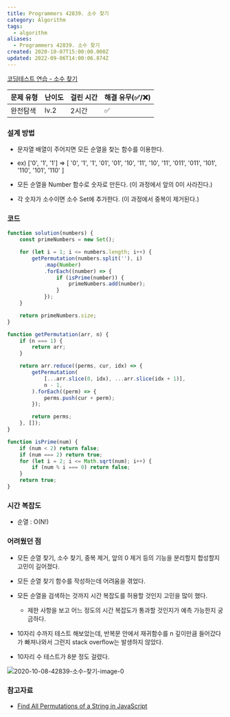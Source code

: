 ```yaml
---
title: Programmers 42839. 소수 찾기
category: Algorithm
tags:
  - algorithm
aliases:
  - Programmers 42839. 소수 찾기
created: 2020-10-07T15:00:00.000Z
updated: 2022-09-06T14:00:06.874Z
---
```


[코딩테스트 연습 - 소수 찾기](https://programmers.co.kr/learn/courses/30/lessons/42839)

| 문제 유형 | 난이도 | 걸린 시간 | 해결 유무(✅/❌) |
| --------- | ------ | --------- | ---------------- |
| 완전탐색  | lv.2   | 2시간     | ✅               |

### 설계 방법

- 문자열 배열이 주어지면 모든 순열을 찾는 함수를 이용한다.

- ex) ['0', '1', '1'] => [ '0', '1', '1', '01', '01', '10', '11', '10', '11', '011', '011', '101', '110', '101', '110' ]

- 모든 순열을 Number 함수로 숫자로 만든다. (이 과정에서 앞의 0이 사라진다.)

- 각 숫자가 소수이면 소수 Set에 추가한다. (이 과정에서 중복이 제거된다.)

### 코드

```javascript
function solution(numbers) {
	const primeNumbers = new Set();

	for (let i = 1; i <= numbers.length; i++) {
		getPermutation(numbers.split(''), i)
			.map(Number)
			.forEach((number) => {
				if (isPrime(number)) {
					primeNumbers.add(number);
				}
			});
	}

	return primeNumbers.size;
}

function getPermutation(arr, n) {
	if (n === 1) {
		return arr;
	}

	return arr.reduce((perms, cur, idx) => {
		getPermutation(
			[...arr.slice(0, idx), ...arr.slice(idx + 1)],
			n - 1,
		).forEach((perm) => {
			perms.push(cur + perm);
		});

		return perms;
	}, []);
}

function isPrime(num) {
	if (num < 2) return false;
	if (num === 2) return true;
	for (let i = 2; i <= Math.sqrt(num); i++) {
		if (num % i === 0) return false;
	}
	return true;
}
```

### **시간 복잡도**

- 순열 : O(N!)

### **어려웠던 점**

- 모든 순열 찾기, 소수 찾기, 중복 제거, 앞의 0 제거 등의 기능을 분리할지 합성할지 고민이 길어졌다.

- 모든 순열 찾기 함수를 작성하는데 어려움을 겪었다.

- 모든 순열을 검색하는 것까지 시간 복잡도를 허용할 것인지 고민을 많이 했다.

  - 제한 사항을 보고 어느 정도의 시간 복잡도가 통과할 것인지가 예측 가능한지 궁금하다.

- 10자리 수까지 테스트 해보았는데, 반복문 안에서 재귀함수를 n 깊이만큼 들어갔다가 빠져나와서 그런지 stack overflow는 발생하지 않았다.

- 10자리 수 테스트가 8분 정도 걸렸다.

![2020-10-08-42839-소수-찾기-image-0](https://user-images.githubusercontent.com/48426991/95411541-b189ae00-0961-11eb-80fe-0ddf85e1fe45.png)

### **참고자료**

- [Find All Permutations of a String in JavaScript](https://levelup.gitconnected.com/find-all-permutations-of-a-string-in-javascript-af41bfe072d2)
